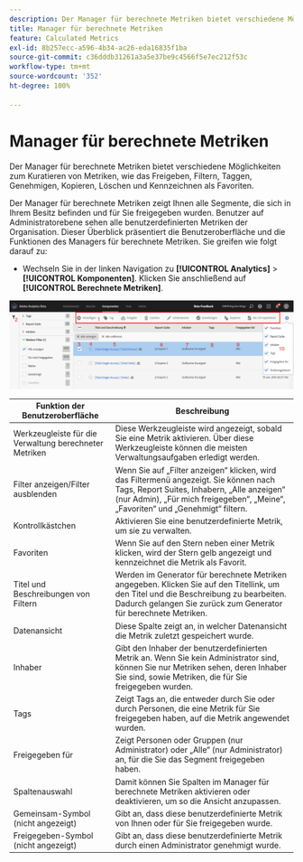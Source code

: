 ```yaml
---
description: Der Manager für berechnete Metriken bietet verschiedene Möglichkeiten zum Kuratieren von Metriken, wie das Freigeben, Filtern, Taggen, Genehmigen, Kopieren, Löschen und Kennzeichnen als Favoriten.
title: Manager für berechnete Metriken
feature: Calculated Metrics
exl-id: 8b257ecc-a596-4b34-ac26-eda16835f1ba
source-git-commit: c36dddb31261a3a5e37be9c4566f5e7ec212f53c
workflow-type: tm+mt
source-wordcount: '352'
ht-degree: 100%

---
```


# Manager für berechnete Metriken

Der Manager für berechnete Metriken bietet verschiedene Möglichkeiten zum Kuratieren von Metriken, wie das Freigeben, Filtern, Taggen, Genehmigen, Kopieren, Löschen und Kennzeichnen als Favoriten.

Der Manager für berechnete Metriken zeigt Ihnen alle Segmente, die sich in Ihrem Besitz befinden und für Sie freigegeben wurden. Benutzer auf Administratorebene sehen alle benutzerdefinierten Metriken der Organisation. Dieser Überblick präsentiert die Benutzeroberfläche und die Funktionen des Managers für berechnete Metriken. Sie greifen wie folgt darauf zu:

* Wechseln Sie in der linken Navigation zu **[!UICONTROL Analytics]** > **[!UICONTROL Komponenten]**. Klicken Sie anschließend auf **[!UICONTROL Berechnete Metriken]**.

![](assets/calcmet_mgr_ui.png)

| Funktion der Benutzeroberfläche | Beschreibung |
| --- | --- |
| Werkzeugleiste für die Verwaltung berechneter Metriken | Diese Werkzeugleiste wird angezeigt, sobald Sie eine Metrik aktivieren. Über diese Werkzeugleiste können die meisten Verwaltungsaufgaben erledigt werden. |
| Filter anzeigen/Filter ausblenden | Wenn Sie auf „Filter anzeigen“ klicken, wird das Filtermenü angezeigt. Sie können nach Tags, Report Suites, Inhabern, „Alle anzeigen“ (nur Admin), „Für mich freigegeben“, „Meine“, „Favoriten“ und „Genehmigt“ filtern. |
| Kontrollkästchen | Aktivieren Sie eine benutzerdefinierte Metrik, um sie zu verwalten. |
| Favoriten | Wenn Sie auf den Stern neben einer Metrik klicken, wird der Stern gelb angezeigt und kennzeichnet die Metrik als Favorit. |
| Titel und Beschreibungen von Filtern | Werden im Generator für berechnete Metriken angegeben. Klicken Sie auf den Titellink, um den Titel und die Beschreibung zu bearbeiten. Dadurch gelangen Sie zurück zum Generator für berechnete Metriken. |
| Datenansicht | Diese Spalte zeigt an, in welcher Datenansicht die Metrik zuletzt gespeichert wurde. |
| Inhaber | Gibt den Inhaber der benutzerdefinierten Metrik an. Wenn Sie kein Administrator sind, können Sie nur Metriken sehen, deren Inhaber Sie sind, sowie Metriken, die für Sie freigegeben wurden. |
| Tags | Zeigt Tags an, die entweder durch Sie oder durch Personen, die eine Metrik für Sie freigegeben haben, auf die Metrik angewendet wurden. |
| Freigegeben für | Zeigt Personen oder Gruppen (nur Administrator) oder „Alle“ (nur Administrator) an, für die Sie das Segment freigegeben haben. |
| Spaltenauswahl | Damit können Sie Spalten im Manager für berechnete Metriken aktivieren oder deaktivieren, um so die Ansicht anzupassen. |
| Gemeinsam-Symbol (nicht angezeigt) | Gibt an, dass diese benutzerdefinierte Metrik von Ihnen oder für Sie freigegeben wurde. |
| Freigegeben-Symbol (nicht angezeigt) | Gibt an, dass diese benutzerdefinierte Metrik durch einen Administrator genehmigt wurde. |
